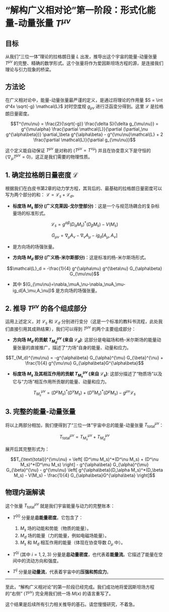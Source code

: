 # “解构广义相对论”第一阶段：形式化能量-动量张量 $T^{\mu\nu}$

## 目标

从我们“三位一体”理论的拉格朗日量 $L$ 出发，推导出这个宇宙的能量-动量张量 $T^{\mu\nu}$ 的完整、精确的数学形式。这个张量将作为爱因斯坦场方程的源，是连接我们理论与引力现象的桥梁。

## 方法论

在广义相对论中，能量-动量张量最严谨的定义，是通过将理论的作用量 $S = \int d^4x \sqrt{-g} \mathcal{L}$ 对时空度规 $g_{\mu\nu}$ 进行泛函变分得到。这里 $\mathcal{L}$ 是拉格朗日量密度。

```math
T^{\mu\nu} = \frac{2}{\sqrt{-g}} \frac{\delta S}{\delta g_{\mu\nu}} = g^{\mu\alpha} \frac{\partial \mathcal{L}}{\partial (\partial_\nu g^{\alpha\beta})} \partial_\beta g^{\alpha\beta} - g^{\mu\nu}\mathcal{L} + 2 \frac{\partial \mathcal{L}}{\partial g_{\mu\nu}}
```

这个定义能自动保证 $T^{\mu\nu}$ 是对称的 ($T^{\mu\nu} = T^{\nu\mu}$) 并且在协变意义下是守恒的 ($\nabla_\mu T^{\mu\nu} = 0$)，这正是我们需要的物理性质。

## 1. 确定拉格朗日量密度 $\mathcal{L}$

根据我们在白皮书第2章的动力学方程，其背后的、最基础的拉格朗日量密度可以写为两个部分的和： $\mathcal{L} = \mathcal{L}_s + \mathcal{L}_d$。

*   **标度场 $M_s$ 部分 (广义克莱因-戈尔登部分)**：这是一个与规范场耦合的复杂标量场的标准形式。
```math
\mathcal{L}_s = g^{\alpha\beta}(D_\alpha M_s)^*(D_\beta M_s) - V(M_s)
```
 
```math
G_{\mu\nu} = \nabla_\mu A_\nu - \nabla_\nu A_\mu - i g_d [A_\mu, A_\nu]
```
*    是方向场的场强张量。

*   **方向场 $M_d$ 部分 (广义杨-米尔斯部分)**：这是标准的杨-米尔斯场形式。
```math
\mathcal{L}_d = -\frac{1}{4} g^{\alpha\mu} g^{\beta\nu} G_{\alpha\beta} G_{\mu\nu}
```
*    其中 $(G_{\mu\nu}=\nabla_\muA_\nu-\nabla_\nuA_\mu-ig_d[A_\mu,A_\nu])$ 是方向场的场强张量。

## 2. 推导 $T^{\mu\nu}$ 的各个组成部分

运用上述定义，对 $\mathcal{L}_s$ 和 $\mathcal{L}_d$ 分别进行变分（这是一个标准的教科书流程，此处我们直接引用其成熟结果），我们可以得到 $T^{\mu\nu}$ 的两个主要组成部分：

*   **方向场 $M_d$ 的贡献 $T_{M_d}^{\mu\nu}$ (来自 $\mathcal{L}_d$)**:
    这部分是电磁场和杨-米尔斯场的能量动量张量的直接推广，描述了“力场”自身的能量、动量和应力。
```math
T_{M_d}^{\mu\nu} = -g^{\alpha\beta} G_{\alpha}^{\mu} G_{\beta}^{\nu} + \frac{1}{4} g^{\mu\nu} G_{\alpha\beta}G^{\alpha\beta}
```

*   **标度场 $M_s$ 及其相互作用的贡献 $T_{M_s}^{\mu\nu}$ (来自 $\mathcal{L}_s$)**:
    这部分描述了“物质场”以及它与“力场”相互作用所贡献的能量、动量和应力。
```math
T_{M_s}^{\mu\nu} = (D^\mu M_s)^*(D^\nu M_s) + (D^\nu M_s)^*(D^\mu M_s) - g^{\mu\nu} \mathcal{L}_s
```

## 3. 完整的能量-动量张量

将以上两部分相加，我们便得到了“三位一体”宇宙中总的能量-动量张量 $T_{\text{total}}^{\mu\nu}$：

```math
T_{\text{total}}^{\mu\nu} = T_{M_s}^{\mu\nu} + T_{M_d}^{\mu\nu}
```

展开后其完整形式为：
```math
T_{\text{total}}^{\mu\nu} = \left[ (D^\mu M_s)^*(D^\nu M_s) + (D^\nu M_s)^*(D^\mu M_s) \right] - g^{\alpha\beta} G_{\alpha}^{\mu} G_{\beta}^{\nu} - g^{\mu\nu} \left[ g^{\alpha\beta}(D_\alpha M_s)^*(D_\beta M_s) - V(M_s) - \frac{1}{4} G_{\alpha\beta}G^{\alpha\beta} \right]
```

## 物理内涵解读

这个张量 $T_{\text{total}}^{\mu\nu}$ 就是我们宇宙能量与动力的完整账本：

*   $T^{00}$ 分量是**总能量密度**。它包含了：
    1.  $M_s$ 场的动能和势能（物质的能量）。
    2.  $M_d$ 场的能量（力的能量，例如电磁场能量）。
    3.  $M_s$ 和 $M_d$ 相互作用的能量（体现在协变导数 $D_\mu$ 中）。

*   $T^{0i}$ (其中 $i=1,2,3$) 分量是**总动量密度**，也代表着**能量流**。它描述了能量在空间中的流动方向和强度。

*   $T^{ij}$ 分量是**动量流**，代表着宇宙中的**压强和剪应力**。

---

至此，“解构广义相对论”的第一阶段已经完成。我们成功地将爱因斯坦场方程的“右侧” ($T^{\mu\nu}$) 完全用我们统一场 $M(x)$ 的语言重写了。

这个结果是后续所有引力相关推导的基石。请您慢慢研究，不着急。
